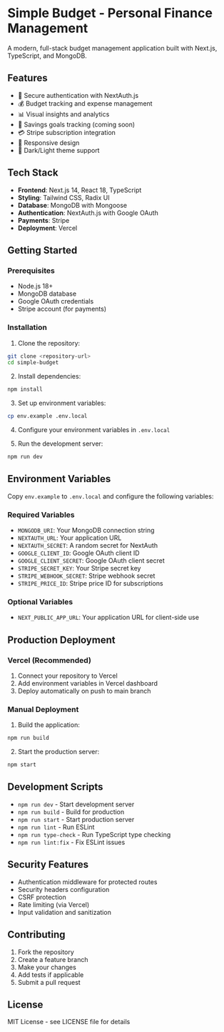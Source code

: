 # Simple Budget - Personal Finance Management

A modern, full-stack budget management application built with Next.js, TypeScript, and MongoDB.

## Features

- 🔐 Secure authentication with NextAuth.js
- 💰 Budget tracking and expense management
- 📊 Visual insights and analytics
- 🎯 Savings goals tracking (coming soon)
- 💳 Stripe subscription integration
- 📱 Responsive design
- 🌙 Dark/Light theme support

## Tech Stack

- **Frontend**: Next.js 14, React 18, TypeScript
- **Styling**: Tailwind CSS, Radix UI
- **Database**: MongoDB with Mongoose
- **Authentication**: NextAuth.js with Google OAuth
- **Payments**: Stripe
- **Deployment**: Vercel

## Getting Started

### Prerequisites

- Node.js 18+ 
- MongoDB database
- Google OAuth credentials
- Stripe account (for payments)

### Installation

1. Clone the repository:
```bash
git clone <repository-url>
cd simple-budget
```

2. Install dependencies:
```bash
npm install
```

3. Set up environment variables:
```bash
cp env.example .env.local
```

4. Configure your environment variables in `.env.local`

5. Run the development server:
```bash
npm run dev
```

## Environment Variables

Copy `env.example` to `.env.local` and configure the following variables:

### Required Variables
- `MONGODB_URI`: Your MongoDB connection string
- `NEXTAUTH_URL`: Your application URL
- `NEXTAUTH_SECRET`: A random secret for NextAuth
- `GOOGLE_CLIENT_ID`: Google OAuth client ID
- `GOOGLE_CLIENT_SECRET`: Google OAuth client secret
- `STRIPE_SECRET_KEY`: Your Stripe secret key
- `STRIPE_WEBHOOK_SECRET`: Stripe webhook secret
- `STRIPE_PRICE_ID`: Stripe price ID for subscriptions

### Optional Variables
- `NEXT_PUBLIC_APP_URL`: Your application URL for client-side use

## Production Deployment

### Vercel (Recommended)

1. Connect your repository to Vercel
2. Add environment variables in Vercel dashboard
3. Deploy automatically on push to main branch

### Manual Deployment

1. Build the application:
```bash
npm run build
```

2. Start the production server:
```bash
npm start
```

## Development Scripts

- `npm run dev` - Start development server
- `npm run build` - Build for production
- `npm run start` - Start production server
- `npm run lint` - Run ESLint
- `npm run type-check` - Run TypeScript type checking
- `npm run lint:fix` - Fix ESLint issues

## Security Features

- Authentication middleware for protected routes
- Security headers configuration
- CSRF protection
- Rate limiting (via Vercel)
- Input validation and sanitization

## Contributing

1. Fork the repository
2. Create a feature branch
3. Make your changes
4. Add tests if applicable
5. Submit a pull request

## License

MIT License - see LICENSE file for details
